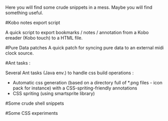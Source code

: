 Here you will find some crude snippets in a mess. 
Maybe you will find something useful.

#Kobo notes export script 

A quick script to export bookmarks / notes / annotation from a Kobo ereader (Kobo touch) to a HTML file. 

#Pure Data patches
A quick patch for syncing pure data to an external midi clock source.

#Ant tasks :

Several Ant tasks (Java env.) to handle css build operations :

* Automatic css generation (based on a directory full of *.png files - icon pack for instance) with a CSS-spriting-friendly annotations
* CSS spriting (using smartsprite library)

#Some crude shell snippets


#Some CSS experiments
